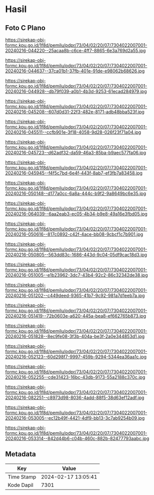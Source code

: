 # Hasil

## Foto C Plano

https://sirekap-obj-formc.kpu.go.id/1f8d/pemilu/pdpr/73/04/02/20/07/7304022007001-20240216-044220--25acaa8b-c6ce-4ff7-8865-6e3a769d2a55.jpg

https://sirekap-obj-formc.kpu.go.id/1f8d/pemilu/pdpr/73/04/02/20/07/7304022007001-20240216-044637--37ca01b1-37fb-401e-91de-e98062b68626.jpg

https://sirekap-obj-formc.kpu.go.id/1f8d/pemilu/pdpr/73/04/02/20/07/7304022007001-20240216-044928--db79f039-a0b1-4b3d-9253-61ecad284979.jpg

https://sirekap-obj-formc.kpu.go.id/1f8d/pemilu/pdpr/73/04/02/20/07/7304022007001-20240216-045208--607d0d31-22f3-482e-8171-adb48bba523f.jpg

https://sirekap-obj-formc.kpu.go.id/1f8d/pemilu/pdpr/73/04/02/20/07/7304022007001-20240216-045511--ccfb901e-3f18-4058-9d28-026f23f71a04.jpg

https://sirekap-obj-formc.kpu.go.id/1f8d/pemilu/pdpr/73/04/02/20/07/7304022007001-20240216-045723--d62adf32-da59-46a3-85ba-b9aec577fa06.jpg

https://sirekap-obj-formc.kpu.go.id/1f8d/pemilu/pdpr/73/04/02/20/07/7304022007001-20240216-045945--f4f5c7bd-6e4f-443f-8ab7-ef3fb7a83458.jpg

https://sirekap-obj-formc.kpu.go.id/1f8d/pemilu/pdpr/73/04/02/20/07/7304022007001-20240216-050148--d177a0cc-6a8a-444c-b9f2-9a8649bc6e35.jpg

https://sirekap-obj-formc.kpu.go.id/1f8d/pemilu/pdpr/73/04/02/20/07/7304022007001-20240216-064039--6aa2eab3-ec05-4b34-b9e8-49a16e3fbd05.jpg

https://sirekap-obj-formc.kpu.go.id/1f8d/pemilu/pdpr/73/04/02/20/07/7304022007001-20240216-050616--817c0892-c42f-4ace-bb08-9cbcf1c7b901.jpg

https://sirekap-obj-formc.kpu.go.id/1f8d/pemilu/pdpr/73/04/02/20/07/7304022007001-20240216-050805--563dd83c-1686-443d-9c04-05df9cac18d3.jpg

https://sirekap-obj-formc.kpu.go.id/1f8d/pemilu/pdpr/73/04/02/20/07/7304022007001-20240216-051005--e1b23962-3dc7-43b4-92c2-86c32342de38.jpg

https://sirekap-obj-formc.kpu.go.id/1f8d/pemilu/pdpr/73/04/02/20/07/7304022007001-20240216-051202--c449deed-9365-41b7-9c92-981a7d1eeb7a.jpg

https://sirekap-obj-formc.kpu.go.id/1f8d/pemilu/pdpr/73/04/02/20/07/7304022007001-20240216-051419--72b0603e-a620-445a-bea8-ef662765b873.jpg

https://sirekap-obj-formc.kpu.go.id/1f8d/pemilu/pdpr/73/04/02/20/07/7304022007001-20240216-051828--8ec9fe08-3f3b-404a-be3f-2a0e344853d1.jpg

https://sirekap-obj-formc.kpu.go.id/1f8d/pemilu/pdpr/73/04/02/20/07/7304022007001-20240216-052123--60d298f7-9997-459b-9294-5344ea36aa1c.jpg

https://sirekap-obj-formc.kpu.go.id/1f8d/pemilu/pdpr/73/04/02/20/07/7304022007001-20240216-052255--cde31423-16bc-43db-9173-55a2188c370c.jpg

https://sirekap-obj-formc.kpu.go.id/1f8d/pemilu/pdpr/73/04/02/20/07/7304022007001-20240216-082251--c8973d98-8036-4add-88f5-38d63ef12adf.jpg

https://sirekap-obj-formc.kpu.go.id/1f8d/pemilu/pdpr/73/04/02/20/07/7304022007001-20240216-053005--ec12b49f-4421-4df9-bb13-3c7ab9254b09.jpg

https://sirekap-obj-formc.kpu.go.id/1f8d/pemilu/pdpr/73/04/02/20/07/7304022007001-20240216-053314--842d44b6-c04b-460c-882b-82477793aabc.jpg


## Metadata

| Key        | Value               |
| ---------- | ------------------- |
| Time Stamp | 2024-02-17 13:05:41 |
| Kode Dapil | 7301                |



